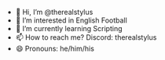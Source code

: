 - 👋 Hi, I’m @therealstylus
- 👀 I’m interested in English Football
- 🌱 I’m currently learning Scripting
- 📫 How to reach me? Discord: therealstylus
- 😄 Pronouns: he/him/his

<!---
therealstylus/therealstylus is a ✨ special ✨ repository because its `README.md` (this file) appears on your GitHub profile.
You can click the Preview link to take a look at your changes.
--->
